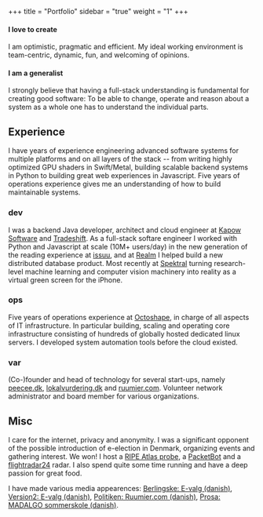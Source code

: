 +++
title = "Portfolio"
sidebar = "true"
weight = "1"
+++

#### I love to create
I am optimistic, pragmatic and efficient. My ideal working environment is team-centric, dynamic, fun, and welcoming of opinions.

#### I am a generalist
I strongly believe that having a full-stack understanding is fundamental for creating good software: To be able to change, operate and reason about a system as a whole one has to understand the individual parts. 

<!-- I hold a [PhD in Computer Science]({{< ref "fixed/academia.md" >}}) and have published numerous papers on Algorithms and Data Structures research. I have years of experience operating and developing advanced software systems in multiple environments, both on the backend and frontend.  -->


## Experience
I have years of experience engineering advanced software systems for multiple platforms and on all layers of the stack -- from writing highly optimized GPU shaders in Swift/Metal, building scalable backend systems in Python to building great web experiences in Javascript. Five years of operations experience gives me an understanding of how to build maintainable systems.

### dev
I was a backend Java developer, architect and cloud engineer at [Kapow Software](http://kapowsoftware.com/) and [Tradeshift](http://tradeshift.com/).
As a full-stack softare engineer I worked with Python and Javascript at scale (10M+ users/day) in the new generation of the reading experience at [issuu](https://issuu.com), and at [Realm](https://realm.io) I helped build a new distributed database product.
Most recently at [Spektral](https://spektral.com) turning research-level machine learning and computer vision machinery into reality as a virtual green screen for the iPhone.

<!-- #### dev
Professional experience as a backend Java developer, architect and cloud engineer at [Kapow Software](http://kapowsoftware.com/) and [Tradeshift](http://tradeshift.com/). I was a full-stack software engineer at [issuu](https://issuu.com) working with Python and Javascript at scale, and a full-stack software engineer at [Realm](https://realm.io) responsible for large parts of a new product. -->

### ops
Five years of operations experience at [Octoshape](http://www.octoshape.com/), in charge of all aspects of IT infrastructure. In particular building, scaling and operating core infrastructure consisting of hundreds of globally hosted dedicated linux servers. I developed system automation tools before the cloud existed.

### var
(Co-)founder and head of technology for several start-ups, namely [peecee.dk](http://peecee.dk), [lokalvurdering.dk](http://lokalvurdering.dk) and [ruumier.com](http://ruumier.com). Volunteer network administrator and board member for various organizations.


## Misc
I care for the internet, privacy and anonymity. I was a significant opponent of the possible introduction of e-election in Denmark, organizing events and gathering interest. We won!
I host a [RIPE Atlas probe](https://atlas.ripe.net/probes/22029), a [PacketBot](https://www.packet.net/labs/packetbots) and a [flightradar24](https://www.flightradar24.com/) radar. I also spend quite some time running and have a deep passion for great food.

I have made various media appearences: [Berlingske: E-valg (danish)](http://www.b.dk/nationalt/it-eksperter-lunkne-over-for-e-valg),  [Version2: E-valg (danish)](http://www.version2.dk/artikel/margrethe-vestagers-svar-til-laeserne-om-e-valg-50476), [Politiken: Ruumier.com (danish)](http://politiken.dk/forbrugogliv/forbrug/ECE2429409/danskernes-deleoekonomi-er-naaet-ned-i-kaelderen/), [Prosa: MADALGO sommerskole (danish)](https://www.prosa.dk/bliv-medlem/nyhed/artikel/fuldt-hus-til-algoritmisk-sommerskole/).
